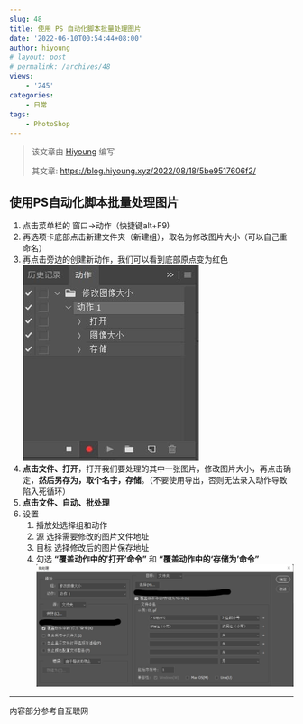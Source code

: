 ```yaml
---
slug: 48
title: 使用 PS 自动化脚本批量处理图片
date: '2022-06-10T00:54:44+08:00'
author: hiyoung
# layout: post
# permalink: /archives/48
views:
    - '245'
categories:
    - 日常
tags:
    - PhotoShop
---
```


> 该文章由 [Hiyoung](https://blog.hiyoung.xyz/) 编写
> 
> 其文章: <https://blog.hiyoung.xyz/2022/08/18/5be9517606f2/>

## 使用PS自动化脚本批量处理图片

1. 点击菜单栏的 窗口-&gt;动作（快捷键alt+F9)
2. 再选项卡底部点击新建文件夹（新建组），取名为修改图片大小（可以自己重命名）
3. 再点击旁边的创建新动作，我们可以看到底部原点变为红色  
    ![blog_使用PS自动化脚本批量处理图片_1](https://raw.githubusercontent.com/hiyoung3937/img_hiyoung/master/bolg/blog_%E4%BD%BF%E7%94%A8PS%E8%87%AA%E5%8A%A8%E5%8C%96%E8%84%9A%E6%9C%AC%E6%89%B9%E9%87%8F%E5%A4%84%E7%90%86%E5%9B%BE%E7%89%87_1.5x0zewo4yzc0.jpg)
4. **点击文件、打开**，打开我们要处理的其中一张图片，修改图片大小，再点击确定，**然后另存为，取个名字，存储**。（不要使用导出，否则无法录入动作导致陷入死循环）
5. **点击文件、自动、批处理**
6. 设置 
    1. 播放处选择组和动作
    2. 源 选择需要修改的图片文件地址
    3. 目标 选择修改后的图片保存地址
    4. 勾选 **“覆盖动作中的’打开’命令”** 和 **“覆盖动作中的‘存储为’命令”**  
        ![blog_使用PS自动化脚本批量处理图片_2](https://raw.githubusercontent.com/hiyoung3937/img_hiyoung/master/bolg/blog_%E4%BD%BF%E7%94%A8PS%E8%87%AA%E5%8A%A8%E5%8C%96%E8%84%9A%E6%9C%AC%E6%89%B9%E9%87%8F%E5%A4%84%E7%90%86%E5%9B%BE%E7%89%87_2.2bh4ygmfs3i8.jpg)

- - - - - -

内容部分参考自互联网
